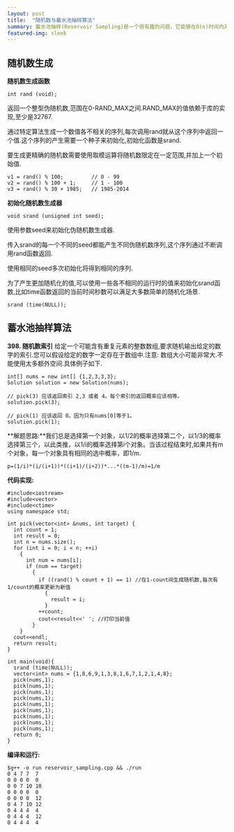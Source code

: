 ```yaml
---
layout: post
title:  "随机数与蓄水池抽样算法"
summary: 蓄水池抽样(Reservoir Sampling)是一个很有趣的问题，它能够在O(n)时间内对n个数据进行等概率随机抽取,另外算法用到了随机数生成函数,本文将对相关内容进行学习和巩固.
featured-img: sleek
---
```


## 随机数生成 ##
**随机数生成函数**

```
int rand (void);
```

返回一个整型伪随机数,范围在0-RAND_MAX之间.RAND_MAX的值依赖于库的实现,至少是32767.

通过特定算法生成一个数值各不相关的序列,每次调用rand就从这个序列中返回一个值.这个序列的产生需要一个种子来初始化,初始化函数是srand.

要生成更精确的随机数需要使用取模运算将随机数限定在一定范围,并加上一个初始值.

```
v1 = rand() % 100;         // 0 - 99
v2 = rand() % 100 + 1;     // 1 - 100
v3 = rand() % 30 + 1985;   // 1985-2014 
```

**初始化随机数生成器**
```
void srand (unsigned int seed);
```
使用参数seed来初始化伪随机数生成器.

传入srand的每一个不同的seed都能产生不同伪随机数序列,这个序列通过不断调用rand函数返回.

使用相同的seed多次初始化将得到相同的序列.

为了产生更加随机化的值,可以使用一些各不相同的运行时的值来初始化srand函数,比如time函数返回的当前时间秒数可以满足大多数简单的随机化场景.

```
srand (time(NULL));
```

## 蓄水池抽样算法 ##
**398. 随机数索引**
给定一个可能含有重复元素的整数数组,要求随机输出给定的数字的索引.您可以假设给定的数字一定存在于数组中.注意: 数组大小可能非常大.不能使用太多额外空间.具体例子如下.

```
int[] nums = new int[] {1,2,3,3,3};
Solution solution = new Solution(nums);

// pick(3) 应该返回索引 2,3 或者 4。每个索引的返回概率应该相等。
solution.pick(3);

// pick(1) 应该返回 0。因为只有nums[0]等于1。
solution.pick(1);
```

**解题思路:**我们总是选择第一个对象，以1/2的概率选择第二个，以1/3的概率选择第三个，以此类推，以1/i的概率选择第i个对象。当该过程结束时,如果共有m个对象，每一个对象具有相同的选中概率，即1/m.

```
p=(1/i)*(i/(i+1))*((i+1)/(i+2))*...*((m-1)/m)=1/m
```

**代码实现:**

```
#include<iostream>
#include<vector>
#include<ctime>
using namespace std;

int pick(vector<int> &nums, int target) {
  int count = 1;
  int result = 0;
  int n = nums.size();
  for (int i = 0; i < n; ++i)
    {
      int num = nums[i];
      if (num == target)
        {
          if ((rand() % count + 1) == 1) //在1-count间生成随机数,每次有1/count的概率更新为新值
            {
              result = i;
            }
          ++count;
          cout<<result<<' '; //打印当前值
        }
    }
  cout<<endl;
  return result;
}

int main(void){
  srand (time(NULL));
  vector<int> nums = {1,8,6,9,1,3,8,1,6,7,1,2,1,4,8};
  pick(nums,1);
  pick(nums,1);
  pick(nums,1);
  pick(nums,1);
  pick(nums,1);
  pick(nums,1);
  pick(nums,1);
  pick(nums,1);
  pick(nums,1);
  return 0;
}
```

**编译和运行:**

```
$g++ -o run reservoir_sampling.cpp && ./run
0 4 7 7  7
0 0 0 0  0
0 0 7 10 10
0 0 0 0  0
0 0 0 0  12
0 4 7 10 12
0 4 4 4  4
0 4 4 4  12
0 4 4 4  4
```

